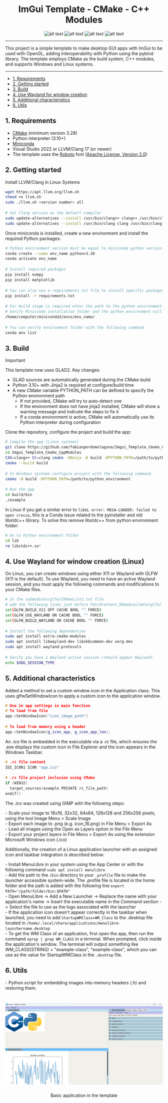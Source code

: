 <h1 align="center"">ImGui Template - CMake - C++ Modules</h1>

<p align="center">
  <img src="https://img.shields.io/github/license/fabianperdomolaguna/Imgui_Template_Cmake_CppModules?style=for-the-badge" alt="alt text">
  <img src="https://img.shields.io/badge/OS-Linux%20%7C%20Windows-003366?style=for-the-badge&logo=Windows%20Terminal" alt="alt text">
  <img src="https://img.shields.io/badge/Solution-C++20-00559C?style=for-the-badge&logo=C%2B%2B" alt="alt text">
  <img src="https://img.shields.io/badge/Python-3.10%20%7C%203.11%20%7C%203.12-FFFF00?style=for-the-badge&logo=Python&logoColor=white" alt="alt text">
</p>

---

This project is a simple template to make desktop GUI apps with ImGui to be used with OpenGL, adding interoperability with Python using the pybind library. The template employs CMake as the build system, C++ modules, and supports Windows and Linux systems.

---

- [1. Requirements](#1-requirements)
- [2. Getting started](#2-getting-started)
- [3. Build](#3-build)
- [4. Use Wayland for window creation](#4-use-wayland-for-window-creation-linux)
- [5. Additional characteristics](#5-additional-characteristics)
- [6. Utils](#6-utils)

## 1. Requirements

- [CMake](https://cmake.org/) (minimum version 3.28)
- Python interpreter (3.10+)
- [Miniconda](https://docs.conda.io/en/latest/miniconda.html)
- Visual Studio 2022 or LLVM/Clang 17 (or newer)
- The template uses the [Roboto](https://fonts.google.com/specimen/Roboto) font ([Apache License, Version 2.0](https://www.apache.org/licenses/LICENSE-2.0))

## 2. Getting started

Install LLVM/Clang in Linux Systems

```bash
wget https://apt.llvm.org/llvm.sh
chmod +x llvm.sh
sudo ./llvm.sh <version number> all

# Set Clang version as the default compiler
sudo update-alternatives --install /usr/bin/clang++ clang++ /usr/bin/clang++-16 100
sudo update-alternatives --install /usr/bin/clang clang /usr/bin/clang-16 100
```

Once miniconda is installed, create a new environment and install the required Python packages:

```bash
# Python environment version must be equal to miniconda python version (conda activate base --> python --version)
conda create --name env_name python=3.10
conda activate env_name

# Install required packages
pip install numpy
pip install matplotlib

# You can also use a requirements.txt file to install specific packages version
pip install -r requirements.txt

# For build stage is required enter the path to the python environment.
# Verify Miniconda installation folder and the python environment will as a folder in the folder envs. Here and example:
/home/computer/miniconda3/envs/env_name/

# You can verify environment folder with the following command
conda env list
```

## 3. Build
> [!IMPORTANT]
> This template now uses GLAD2. Key changes:
> - GLAD sources are automatically generated during the CMake build
> - Python 3.10+ with Jinja2 is required at configure/build time
> - A new CMake variable PYTHON_PATH can be defined to specify the Python environment path
>   - If not provided, CMake will try to auto-detect one
>   - If the environment does not have jinja2 installed, CMake will show a warning message and indicate the steps to fix it
>   - If a conda environment is active, CMake will automatically use its Python interpreter during configuration

Clone the repository, configure the project and build the app:

```bash
# Compile the app (Linux systems)
git clone https://github.com/fabianperdomolaguna/Imgui_Template_Cmake_CppModules.git
cd Imgui_Template_Cmake_CppModules
CXX=clang++ CC=clang cmake -GNinja -B build -DPYTHON_PATH=/path/to/python_environment
cmake --build build

# In Windows systems configure project with the following command.
cmake -B build -DPYTHON_PATH=/path/to/python_environment

# Run the app
cd build/bin
./example
```

In Linux if you get a similar error to `libGL error: MESA-LOADER: failed to open crocus`, this is a Conda issue related to the pyinstaller and old libstdc++ library. To solve this remove libstdc++ from python environment folder:

```bash
# Go to Python environment folder
cd lib
rm libstdc++.so*
```

## 4. Use Wayland for window creation (Linux)

On Linux, you can create windows using either X11 or Wayland with GLFW (X11 is the default). To use Wayland, you need to have an active Wayland session, and you must apply the following commands and modifications to your CMake files.

```bash
# In the submodules/glfw/CMakeLists.txt file
# add the following lines just before FetchContent_MakeAvailable(glfw)
set(GLFW_BUILD_X11 OFF CACHE BOOL "" FORCE)
set(GLFW_USE_WAYLAND ON CACHE BOOL "" FORCE)
set(GLFW_BUILD_WAYLAND ON CACHE BOOL "" FORCE)

# Install the following dependencies
sudo apt install extra-cmake-modules
sudo apt install libwayland-dev libxkbcommon-dev xorg-dev
sudo apt install wayland-protocols

# Verify you have a Wayland active session (should appear Wayland)
echo $XDG_SESSION_TYPE
```

## 5. Additional characteristics

Added a method to set a custom window icon in the Application class. This uses glfwSetWindowIcon to apply a custom icon to the application window.

```cpp
# Use in app settings in main function
# To load from file
app->SetWindowIcon("icon_image_path")

# To load from memory using a header
app->SetWindowIcon(g_icon_app, g_icon_app_len);
```

An .ico file is embedded in the executable via a .rc file, which ensures the .exe displays the custom icon in File Explorer and the icon appears in the Windows Taskbar.

```cpp
# .rc file content
IDI_ICON1 ICON "app.ico"

# .rc file project inclusion using CMake
if (WIN32)
  target_sources(example PRIVATE rc_file_path)
endif()
```

The .ico was created using GIMP with the following steps:

\- Scale your image to 16x16, 32x32, 64x64, 128x128 and 256x256 pixels, using the tool Image Menu > Scale Image  
\- Export each image to .png (e.g. icon_16.png) in File Menu > Export As  
\- Load all images using the Open as Layers option in the File Menu  
\- Export your project layers in File Menu > Export As using the extension Microsoft Windows icon (.ico)  

Additionally, the creation of a Linux application launcher with an assigned icon and taskbar integration is described below:

\- Install MenuLibre in your system using the App Center or with the following command `sudo apt install menulibre`  
\- Add the path to the `/bin` directory to your `.profile` file to make the launcher accessible system-wide. The .profile file is located in the home folder and the path is added with the following line `export PATH="/path/folder/bin:$PATH"`  
\- Open MenuLibre -> Add a New Launcher -> Replace the name with your application's name -> Insert the executable name in the Command section -> Select the file to use as the logo associated with the launcher  
\- If the application icon doesn't appear correctly in the taskbar when launched, you need to add `StartupWMClass=WM_Class` to the .desktop file located in `/home/.local/share/applications/menulibre-launchername.desktop`  
\- To get the WM Class of an application, first open the app, then run the command `xprop | grep WM_CLASS` in a terminal. When prompted, click inside the application's window. The terminal will output something like WM_CLASS(STRING) = "example-class", "example-class", which you can use as the value for StartupWMClass in the `.desktop` file.  

## 6. Utils

\- Python script for embedding images into memory headers (.h) and restoring them.

<h1 align="center">
  <img src="assets/app_template.png" />
</h1>
<center>Basic application in the template</center>


